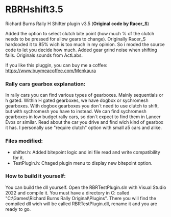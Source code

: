 # RBRHshift3.5
Richard Burns Rally H Shifter plugin v3.5 (**Original code by Racer_S**)

Added the option to select clutch bite point (how much % of the clutch needs to be pressed for allow gears to change). Originally Racer_S hardcoded it to 85% wich is too much in my opinion. So i moded the source code to let you decide how much.
Added gear grind noise when shifting fails. Originals sounds from ActLabs.

If you like this pluggin, you can buy me a coffee: https://www.buymeacoffee.com/Menkaura

### Rally cars gearbox explanation:

In rally cars you can find various types of gearboxes. Mainly sequentials or h gated. Within H gated gearboxes, we have dogbox or sychromesh gearboxes. With dogbox gearboxes you don´t need to use clutch to shift, but with sychromesh you have to instead. We can find sychromesh gearboxes in low budget rally cars, so don´t expect to find them in Lancer Evos or similar. Read about the car you drive and find wich kind of gearbox it has. I personally use "require clutch" option with small a5 cars and alike.


### Files modified:
  - shifter.h: Added bitepoint logic and ini file read and write compatibility for it.
  - TestPlugin.h: Chaged plugin menu to display new bitepoint option.


### How to build it yourself:

You can build the dll yourself. Open the RBRTestPlugin.sln with Visual Studio 2022 and compile it. You must have a directory in C: called "C:\Games\Richard Burns Rally Original\Plugins\". There you will find the compiled dll wich will be called RBRTestPlugin.dll, rename it and you are ready to go.
